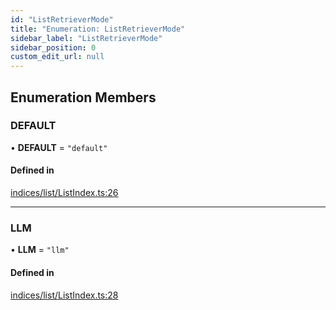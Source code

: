 ```yaml
---
id: "ListRetrieverMode"
title: "Enumeration: ListRetrieverMode"
sidebar_label: "ListRetrieverMode"
sidebar_position: 0
custom_edit_url: null
---
```


## Enumeration Members

### DEFAULT

• **DEFAULT** = ``"default"``

#### Defined in

[indices/list/ListIndex.ts:26](https://github.com/run-llama/LlamaIndexTS/blob/main/packages/core/src/indices/list/ListIndex.ts#L26)

___

### LLM

• **LLM** = ``"llm"``

#### Defined in

[indices/list/ListIndex.ts:28](https://github.com/run-llama/LlamaIndexTS/blob/main/packages/core/src/indices/list/ListIndex.ts#L28)
